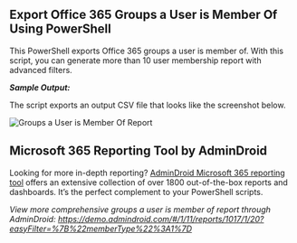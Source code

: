 ## Export Office 365 Groups a User is Member Of Using PowerShell

This PowerShell exports Office 365 groups a user is member of. With this script, you can generate more than 10 user membership report with advanced filters. 

***Sample Output:*** 

The script exports an output CSV file that looks like the screenshot below. 

![Groups a User is Member Of Report](https://o365reports.com/wp-content/uploads/2021/04/List-groups-a-user-is-member-of-1.png?v=1705576735) 

## Microsoft 365 Reporting Tool by AdminDroid 

Looking for more in-depth reporting? [AdminDroid Microsoft 365 reporting tool](https://admindroid.com/?src=GitHub) offers an extensive collection of over 1800 out-of-the-box reports and dashboards. It’s the perfect complement to your PowerShell scripts. 

*View more comprehensive groups a user is member of report through AdminDroid:  <https://demo.admindroid.com/#/1/11/reports/1017/1/20?easyFilter=%7B%22memberType%22%3A1%7D>*  

